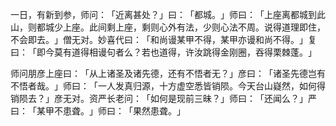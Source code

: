 一日，有新到参，师问：​「近离甚处？​」曰：​「都城。​」师曰：​「上座离都城到此山，则都城少上座。此间剩上座，剩则心外有法，少则心法不周。说得道理即住，不会即去。​」僧无对。妙喜代曰：​「和尚谩某甲不得，某甲亦谩和尚不得。​」复曰：​「即今莫有道得相谩句者么？若也道得，许汝跳得金刚圈，吞得栗棘蓬。​」

师问朋彦上座曰：​「从上诸圣及诸先德，还有不悟者无？​」彦曰：​「诸圣先德岂有不悟者哉。​」师曰：​「一人发真归源，十方虚空悉皆销陨。今天台山嶷然，如何得销陨去？​」彦无对。资严长老问：​「如何是现前三昧？​」师曰：​「还闻么？​」严曰：​「某甲不患聋。​」师曰：​「果然患聋。​」